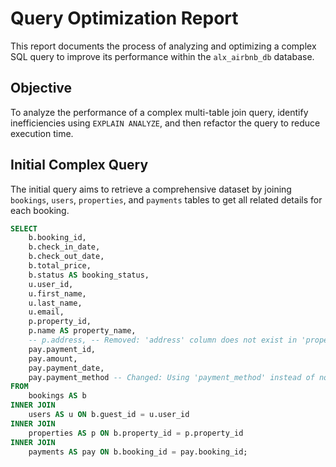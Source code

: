 # Query Optimization Report

This report documents the process of analyzing and optimizing a complex SQL query to improve its performance within the `alx_airbnb_db` database.

## Objective

To analyze the performance of a complex multi-table join query, identify inefficiencies using `EXPLAIN ANALYZE`, and then refactor the query to reduce execution time.

## Initial Complex Query

The initial query aims to retrieve a comprehensive dataset by joining `bookings`, `users`, `properties`, and `payments` tables to get all related details for each booking.

```sql
SELECT
    b.booking_id,
    b.check_in_date,
    b.check_out_date,
    b.total_price,
    b.status AS booking_status,
    u.user_id,
    u.first_name,
    u.last_name,
    u.email,
    p.property_id,
    p.name AS property_name,
    -- p.address, -- Removed: 'address' column does not exist in 'properties' table based on schema.sql
    pay.payment_id,
    pay.amount,
    pay.payment_date,
    pay.payment_method -- Changed: Using 'payment_method' instead of non-existent 'status'
FROM
    bookings AS b
INNER JOIN
    users AS u ON b.guest_id = u.user_id
INNER JOIN
    properties AS p ON b.property_id = p.property_id
INNER JOIN
    payments AS pay ON b.booking_id = pay.booking_id;

